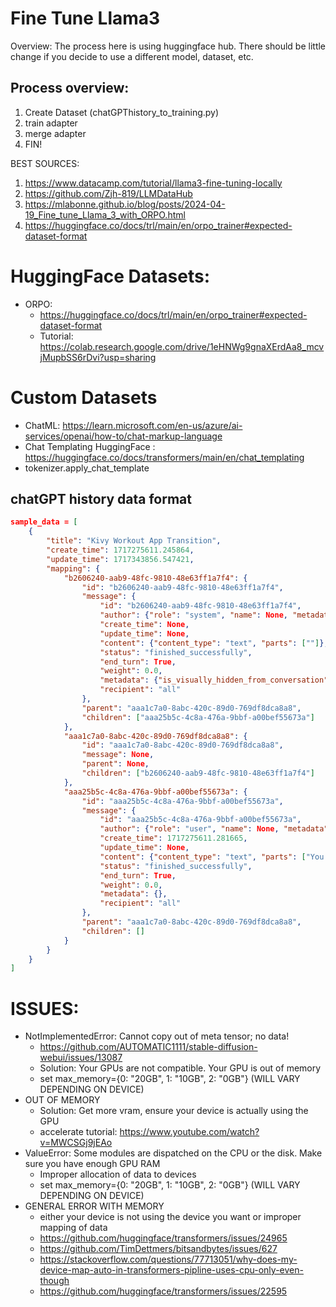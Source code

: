 # Fine Tune Llama3 

Overview: The process here is using huggingface hub. There should be little change if you decide to use a different model, dataset, etc. 

## Process overview: 
1. Create Dataset (chatGPThistory_to_training.py)
2. train adapter
3. merge adapter
4. FIN!

BEST SOURCES: 
1. https://www.datacamp.com/tutorial/llama3-fine-tuning-locally
2. https://github.com/Zjh-819/LLMDataHub
3. https://mlabonne.github.io/blog/posts/2024-04-19_Fine_tune_Llama_3_with_ORPO.html
4. https://huggingface.co/docs/trl/main/en/orpo_trainer#expected-dataset-format




# HuggingFace Datasets: 
* ORPO: 
    * https://huggingface.co/docs/trl/main/en/orpo_trainer#expected-dataset-format
    * Tutorial: https://colab.research.google.com/drive/1eHNWg9gnaXErdAa8_mcvjMupbSS6rDvi?usp=sharing

# Custom Datasets
* ChatML: https://learn.microsoft.com/en-us/azure/ai-services/openai/how-to/chat-markup-language
* Chat Templating HuggingFace : https://huggingface.co/docs/transformers/main/en/chat_templating
* tokenizer.apply_chat_template

## chatGPT history data format
``` json
sample_data = [
    {
        "title": "Kivy Workout App Transition",
        "create_time": 1717275611.245864,
        "update_time": 1717343856.547421,
        "mapping": {
            "b2606240-aab9-48fc-9810-48e63ff1a7f4": {
                "id": "b2606240-aab9-48fc-9810-48e63ff1a7f4",
                "message": {
                    "id": "b2606240-aab9-48fc-9810-48e63ff1a7f4",
                    "author": {"role": "system", "name": None, "metadata": {}},
                    "create_time": None,
                    "update_time": None,
                    "content": {"content_type": "text", "parts": [""]},
                    "status": "finished_successfully",
                    "end_turn": True,
                    "weight": 0.0,
                    "metadata": {"is_visually_hidden_from_conversation": True},
                    "recipient": "all"
                },
                "parent": "aaa1c7a0-8abc-420c-89d0-769df8dca8a8",
                "children": ["aaa25b5c-4c8a-476a-9bbf-a00bef55673a"]
            },
            "aaa1c7a0-8abc-420c-89d0-769df8dca8a8": {
                "id": "aaa1c7a0-8abc-420c-89d0-769df8dca8a8",
                "message": None,
                "parent": None,
                "children": ["b2606240-aab9-48fc-9810-48e63ff1a7f4"]
            },
            "aaa25b5c-4c8a-476a-9bbf-a00bef55673a": {
                "id": "aaa25b5c-4c8a-476a-9bbf-a00bef55673a",
                "message": {
                    "id": "aaa25b5c-4c8a-476a-9bbf-a00bef55673a",
                    "author": {"role": "user", "name": None, "metadata": {}},
                    "create_time": 1717275611.281665,
                    "update_time": None,
                    "content": {"content_type": "text", "parts": ["You are going to create a workout app for android. You will use kivy, buildozer, and python. I will provide 2 example files for you to use. One file is the main logic for the workout app, the other file is an example version of the app using tkinter. You will use both files to create a kivy version. "]},
                    "status": "finished_successfully",
                    "end_turn": True,
                    "weight": 0.0,
                    "metadata": {},
                    "recipient": "all"
                },
                "parent": "aaa1c7a0-8abc-420c-89d0-769df8dca8a8",
                "children": []
            }
        }
    }
]
```
# ISSUES:
* NotImplementedError: Cannot copy out of meta tensor; no data!
    * https://github.com/AUTOMATIC1111/stable-diffusion-webui/issues/13087
    * Solution: Your GPUs are not compatible. Your GPU is out of memory
    * set max_memory={0: "20GB", 1: "10GB", 2: "0GB"} (WILL VARY DEPENDING ON DEVICE)
* OUT OF MEMORY
    * Solution: Get more vram, ensure your device is actually using the GPU
    * accelerate tutorial: https://www.youtube.com/watch?v=MWCSGj9jEAo
* ValueError: Some modules are dispatched on the CPU or the disk. Make sure you have enough GPU RAM
    * Improper allocation of data to devices
    * set max_memory={0: "20GB", 1: "10GB", 2: "0GB"} (WILL VARY DEPENDING ON DEVICE)
* GENERAL ERROR WITH MEMORY
    * either your device is not using the device you want or improper mapping of data
    * https://github.com/huggingface/transformers/issues/24965
    * https://github.com/TimDettmers/bitsandbytes/issues/627
    * https://stackoverflow.com/questions/77713051/why-does-my-device-map-auto-in-transformers-pipline-uses-cpu-only-even-though
    * https://github.com/huggingface/transformers/issues/22595
